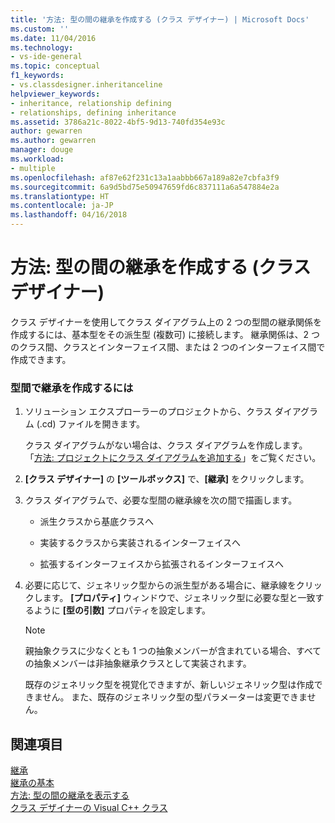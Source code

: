 ```yaml
---
title: '方法: 型の間の継承を作成する (クラス デザイナー) | Microsoft Docs'
ms.custom: ''
ms.date: 11/04/2016
ms.technology:
- vs-ide-general
ms.topic: conceptual
f1_keywords:
- vs.classdesigner.inheritanceline
helpviewer_keywords:
- inheritance, relationship defining
- relationships, defining inheritance
ms.assetid: 3786a21c-8022-4bf5-9d13-740fd354e93c
author: gewarren
ms.author: gewarren
manager: douge
ms.workload:
- multiple
ms.openlocfilehash: af87e62f231c13a1aabbb667a189a82e7cbfa3f9
ms.sourcegitcommit: 6a9d5bd75e50947659fd6c837111a6a547884e2a
ms.translationtype: HT
ms.contentlocale: ja-JP
ms.lasthandoff: 04/16/2018
---
```

# <a name="how-to-create-inheritance-between-types-class-designer"></a>方法: 型の間の継承を作成する (クラス デザイナー)
クラス デザイナーを使用してクラス ダイアグラム上の 2 つの型間の継承関係を作成するには、基本型をその派生型 (複数可) に接続します。 継承関係は、2 つのクラス間、クラスとインターフェイス間、または 2 つのインターフェイス間で作成できます。  
  
### <a name="to-create-an-inheritance-between-types"></a>型間で継承を作成するには  
  
1.  ソリューション エクスプローラーのプロジェクトから、クラス ダイアグラム (.cd) ファイルを開きます。  
  
     クラス ダイアグラムがない場合は、クラス ダイアグラムを作成します。 「[方法: プロジェクトにクラス ダイアグラムを追加する](how-to-add-class-diagrams-to-projects.md)」をご覧ください。  
  
2.  **[クラス デザイナー]** の **[ツールボックス]** で、**[継承]** をクリックします。  
  
3.  クラス ダイアグラムで、必要な型間の継承線を次の間で描画します。  
  
    -   派生クラスから基底クラスへ  
  
    -   実装するクラスから実装されるインターフェイスへ  
  
    -   拡張するインターフェイスから拡張されるインターフェイスへ  
  
4.  必要に応じて、ジェネリック型からの派生型がある場合に、継承線をクリックします。 **[プロパティ]** ウィンドウで、ジェネリック型に必要な型と一致するように **[型の引数]** プロパティを設定します。  
  
    > [!NOTE]
    >  親抽象クラスに少なくとも 1 つの抽象メンバーが含まれている場合、すべての抽象メンバーは非抽象継承クラスとして実装されます。  
    >   
    >  既存のジェネリック型を視覚化できますが、新しいジェネリック型は作成できません。 また、既存のジェネリック型の型パラメーターは変更できません。  
  
## <a name="see-also"></a>関連項目
[継承](/dotnet/csharp/programming-guide/classes-and-structs/inheritance)   
[継承の基本](/dotnet/visual-basic/programming-guide/language-features/objects-and-classes/inheritance-basics)   
[方法: 型の間の継承を表示する](how-to-view-inheritance-between-types.md)   
[クラス デザイナーの Visual C++ クラス](visual-cpp-classes.md)